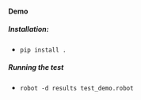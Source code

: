 #### Demo

##### Installation:  
* `pip install .`

##### Running the test
* `robot -d results test_demo.robot`